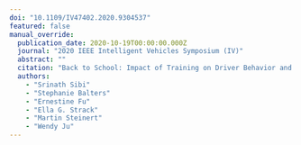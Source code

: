 ```yaml
---
doi: "10.1109/IV47402.2020.9304537"
featured: false
manual_override:
  publication_date: 2020-10-19T00:00:00.000Z
  journal: "2020 IEEE Intelligent Vehicles Symposium (IV)"
  abstract: ""
  citation: "Back to School: Impact of Training on Driver Behavior and State in Autonomous Vehicles (2020)"
  authors:
    - "Srinath Sibi"
    - "Stephanie Balters"
    - "Ernestine Fu"
    - "Ella G. Strack"
    - "Martin Steinert"
    - "Wendy Ju"
---
```


<!-- You can add additional content about this publication here if needed -->
